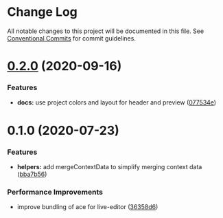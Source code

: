 # Change Log

All notable changes to this project will be documented in this file.
See [Conventional Commits](https://conventionalcommits.org) for commit guidelines.

# [0.2.0](https://github.com/axe312ger/gatsby-mdx-suite/compare/gatsby-theme-mdx-suite-docs@0.1.0...gatsby-theme-mdx-suite-docs@0.2.0) (2020-09-16)


### Features

* **docs:** use project colors and layout for header and preview ([077534e](https://github.com/axe312ger/gatsby-mdx-suite/commit/077534ebaf7e065195c21d9ddd6b56715061486a))





# 0.1.0 (2020-07-23)


### Features

* **helpers:** add mergeContextData to simplify merging context data ([bba7b56](https://github.com/axe312ger/gatsby-mdx-suite/commit/bba7b561799d6775eecc2318ef912313532819dc))


### Performance Improvements

* improve bundling of ace for live-editor ([36358d6](https://github.com/axe312ger/gatsby-mdx-suite/commit/36358d6e17ffa63c4770ff5e2e514b1f4e2e8668))
